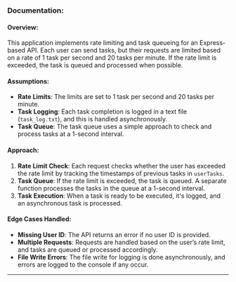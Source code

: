 ### Documentation:

#### Overview:
This application implements rate limiting and task queueing for an Express-based API. Each user can send tasks, but their requests are limited based on a rate of 1 task per second and 20 tasks per minute. If the rate limit is exceeded, the task is queued and processed when possible.

#### Assumptions:
- **Rate Limits**: The limits are set to 1 task per second and 20 tasks per minute.
- **Task Logging**: Each task completion is logged in a text file (`task_log.txt`), and this is handled asynchronously.
- **Task Queue**: The task queue uses a simple approach to check and process tasks at a 1-second interval.

#### Approach:
1. **Rate Limit Check**: Each request checks whether the user has exceeded the rate limit by tracking the timestamps of previous tasks in `userTasks`.
2. **Task Queue**: If the rate limit is exceeded, the task is queued. A separate function processes the tasks in the queue at a 1-second interval.
3. **Task Execution**: When a task is ready to be executed, it's logged, and an asynchronous task is processed.

#### Edge Cases Handled:
- **Missing User ID**: The API returns an error if no user ID is provided.
- **Multiple Requests**: Requests are handled based on the user’s rate limit, and tasks are queued or processed accordingly.
- **File Write Errors**: The file write for logging is done asynchronously, and errors are logged to the console if any occur.

---
